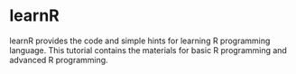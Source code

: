 learnR
======

learnR provides the code and simple hints for learning R programming language. This tutorial contains the materials for basic R programming and advanced R programming. 
